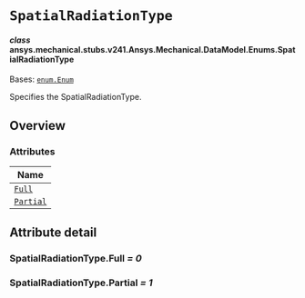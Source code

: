 <!-- vale off -->

<a id="spatialradiationtype"></a>

# `SpatialRadiationType`

<a id="ansys.mechanical.stubs.v241.Ansys.Mechanical.DataModel.Enums.SpatialRadiationType"></a>

#### *class* ansys.mechanical.stubs.v241.Ansys.Mechanical.DataModel.Enums.SpatialRadiationType

Bases: [`enum.Enum`](https://docs.python.org/3/library/enum.html#enum.Enum)

Specifies the SpatialRadiationType.

<!-- !! processed by numpydoc !! -->

<a id="overview"></a>

## Overview

### Attributes

| Name |
| -------------------------------------------- |
| [`Full`](#SpatialRadiationType.Full) |
| [`Partial`](#SpatialRadiationType.Partial) |

<a id="attribute-detail"></a>

## Attribute detail

<a id="SpatialRadiationType.Full"></a>

### SpatialRadiationType.Full *= 0*

<a id="SpatialRadiationType.Partial"></a>

### SpatialRadiationType.Partial *= 1*

<!-- vale on -->
